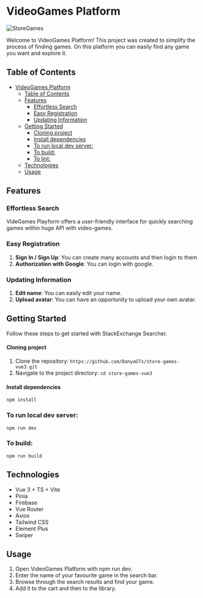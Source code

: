 # VideoGames Platform

![StoreGames](https://i.imgur.com/rRT9KVb.png)

Welcome to VideoGames Platform! This project was created to simplify the process of finding games. On this platform you can easily find any game you want and explore it.

## Table of Contents
- [VideoGames Platform](#videogames-platform)
  - [Table of Contents](#table-of-contents)
  - [Features](#features)
    - [Effortless Search](#effortless-search)
    - [Easy Registration](#easy-registration)
    - [Updating Information](#updating-information)
  - [Getting Started](#getting-started)
      - [Cloning project](#cloning-project)
      - [Install dependencies](#install-dependencies)
    - [To run local dev server:](#to-run-local-dev-server)
    - [To build:](#to-build)
    - [To lint:](#to-lint)
  - [Technologies](#technologies)
  - [Usage](#usage)

## Features

### Effortless Search
VideGames Playform offers a user-friendly interface for quickly searching games within huge API with video-games. 

### Easy Registration
1. **Sign In / Sign Up**: You can create many accounts and then login to them
2. **Authorization with Google**: You can login with google.

### Updating Information
1. **Edit name**: You can easily edit your name.
2. **Upload avatar**: You can have an opportunity to upload your own avatar.


## Getting Started
Follow these steps to get started with StackExchange Searcher.

#### Cloning project
1. Clone the repository: `https://github.com/DanyaGTx/store-games-vue3.git`
2. Navigate to the project directory: `cd store-games-vue3`

#### Install dependencies

```
npm install
```

### To run local dev server:

```
npm run dev
```

### To build:

```
npm run build
```

## Technologies
- Vue 3 + TS + Vite
- Pinia
- Firebase
- Vue Router
- Axios
- Tailwind CSS
- Element Plus
- Swiper

## Usage
1. Open VideoGames Platform with npm run dev.
2. Enter the name of your favourite game in the search bar.
3. Browse through the search results and find your game.
4. Add it to the cart and then to the library.
